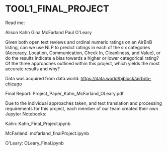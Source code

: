 # TOOL1_FINAL_PROJECT

Read me:

Alison Kahn
Gina McFarland
Paul O'Leary

Given both open text reviews and ordinal numeric ratings on an AirBnB listing, can we use NLP  to predict ratings in each of the six categories (Accuracy, Location, Communication, Check In, Cleanliness, and Value), or do the results indicate a bias towards a higher or lower categorical rating? Of the three approaches outlined within this project, which yields the most accurate results and why?

Data was acquired from data.world:   https://data.world/bjblock/airbnb-chicago

Final Report:  Project_Paper_Kahn_McFarland_OLeary.pdf

Due to the individual approaches taken, and text translation and processing requirements for this project, each member of our team created their own Jupyter Notebooks:

Kahn: Kahn_Final_Project.ipynb

McFarland: mcfarland_finalProject.ipynb

O'Leary: OLeary_Final.ipynb 
